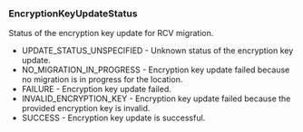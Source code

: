 ### EncryptionKeyUpdateStatus
Status of the encryption key update for RCV migration.

- UPDATE_STATUS_UNSPECIFIED - Unknown status of the encryption key update.
- NO_MIGRATION_IN_PROGRESS - Encryption key update failed because no migration is in progress for the
location.
- FAILURE - Encryption key update failed.
- INVALID_ENCRYPTION_KEY - Encryption key update failed because the provided encryption key is
invalid.
- SUCCESS - Encryption key update is successful.
